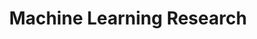 ---
title: Machine Learning Research
layout: collection
permalink: /research/
collection: research
entries_layout: grid
classes: wide
---